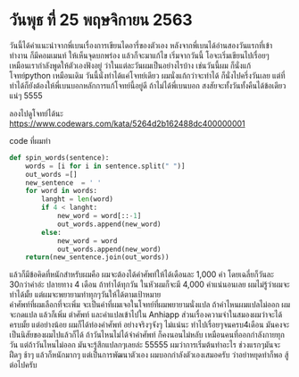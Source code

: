 # วันพุธ ที่ 25 พฤษจิกายน 2563
วันนี้ได้คำแนะนำจากพี่เบนเรื่องการเขียนไดอารี่ของตัวเอง หลังจากพี่เบนได้อ่านสองวันแรกที่เข้าทำงาน ก็มีคอมเมนท์ ให้เห็นจุดบกพร่อง แล้วก็จะมาแก้ไข เริ่มจากวันนี้ โอจะเริ่มเขียนไปเรื่อยๆ เหมือนเรากำลังพูดให้ตัวเองฟังอยู่ ว่าในแต่ละวันผมเป็นอย่างไรบ้าง 
เช่นวันนี้ผม ก็นั่งแก้โจทย์python เหมือนเดิม
วันนี้นั่งทำได้แค่โจทย์เดียว ผมนั่งแก้กว่าจะทำได้ ก็นั่งไปครึ่งวันเลย แต่ที่ทำได้ก็ยังต้องให้พี่เบนบอกหลักการแก้โจทย์นี้อยู่ดี
ถ้าไม่ได้พี่เบนบอก สงสัยจะทั้งวันทั้งคืนได้ข้อเดียวแน่ๆ 5555 

ลองไปดูโจทย์ได้นะ https://www.codewars.com/kata/5264d2b162488dc400000001

code ที่ผมทำ
```python
def spin_words(sentence):
    words = [i for i in sentence.split(" ")]
    out_words =[]
    new_sentence  = ' '
    for word in words:
        langht = len(word)
        if 4 < langht:
            new_word = word[::-1]
            out_words.append(new_word)
        else:
            new_word = word
            out_words.append(new_word)
    return(new_sentence.join(out_words))
```

แล้วก็มีข้อคิดที่หนักสำหรับผมคือ ผมจะต้องได้คำศัพท์ให้ได้เดือนละ 1,000 คำ โดยเฉลี่ยก็วันละ 30กว่าคำอ่ะ ปลายทาง 4 เดือน ถ้าทำได้ทุกวัน ในหัวผมก็จะมี 4,000 คำแน่นอนเลย
ผมไม่รู้ว่าผมจะทำได้มั้ย แต่ผมจะพยายามทำทุกๆวันให้ได้ตามเป้าหมาย  
คำศัพท์ที่ผมเลือกที่จะเพิ่ม จะเป็นคำที่ผมเจอในโจทย์ที่ผมพยายามนั่งแปล ถ้าคำไหนผมแปลไม่ออก ผมจะกดแปล แล้วก็เพิ่ม ตำศัพท์ และคำแปลเข้าไปใน Anhiapp 
ส่วนเรื่องความจำในสมองผมว่าจะได้ครบมั้ย แต่อย่างน้อย ผมก็ได้ท่องคำศัพท์ อย่างจริงๆจังๆ ไม่แน่นะ ทำไปเรื่อยๆจนครบ4เดือน มันคงจะเป็นนิสัยของผมไปแล้วก็ได้ ถ้าวันไหนไม่ได้จำคำศัพท์ ก็คงนอนไม่หลับ เหมือนคนที่ออกกำลังกายทุกวัน แต่ถ้าวันไหนไม่ออก มันจะรู้สึกแปลกๆเลยล่ะ 55555 
ผมว่าการเริ่มต้นทำอะไร ช่วงแรกๆมันจะฝืดๆ ช้าๆ แล้วก็หนักมากๆ แต่เป็นการพัฒนาตัวเอง ผมบอกกำลังตัวเองเสมอครับ ว่าอย่าหยุดทำก็พอ สู้ต่อไปครับ 